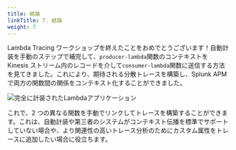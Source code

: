 ```yaml
---
title: 結論
linkTitle: 7. 結論
weight: 7
---
```


Lambda Tracing ワークショップを終えたことをおめでとうございます！自動計装を手動のステップで補完して、`producer-lambda`関数のコンテキストを Kinesis ストリーム内のレコードを介して`consumer-lambda`関数に送信する方法を見てきました。これにより、期待される分散トレースを構築し、Splunk APM で両方の関数間の関係をコンテキスト化することができました。

![完全に計装されたLambdaアプリケーション](../images/13-Architecture_Instrumented.png)

これで、2 つの異なる関数を手動でリンクしてトレースを構築することができます。これは、自動計装や第三者のシステムがコンテキスト伝播を標準でサポートしていない場合や、より関連性の高いトレース分析のためにカスタム属性をトレースに追加したい場合に役立ちます。
